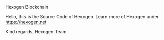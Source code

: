 <b1>Hexogen Blockchain</b1>

Hello, this is the Source Code of Hexogen. 
Learn more of Hexogen under https://hexogen.net

Kind regards,
Hexogen Team
